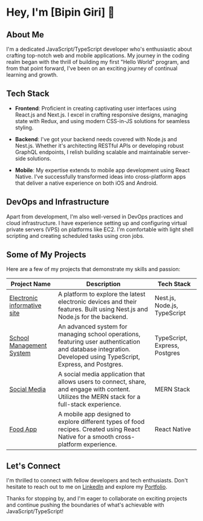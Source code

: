 # Hey, I'm [Bipin Giri] 👋

## About Me

I'm a dedicated JavaScript/TypeScript developer who's enthusiastic about crafting top-notch web and mobile applications. My journey in the coding realm began with the thrill of building my first "Hello World" program, and from that point forward, I've been on an exciting journey of continual learning and growth.

## Tech Stack

- **Frontend**: Proficient in creating captivating user interfaces using React.js and Next.js. I excel in crafting responsive designs, managing state with Redux, and using modern CSS-in-JS solutions for seamless styling.

- **Backend**: I've got your backend needs covered with Node.js and Nest.js. Whether it's architecting RESTful APIs or developing robust GraphQL endpoints, I relish building scalable and maintainable server-side solutions.

- **Mobile**: My expertise extends to mobile app development using React Native. I've successfully transformed ideas into cross-platform apps that deliver a native experience on both iOS and Android.

## DevOps and Infrastructure

Apart from development, I'm also well-versed in DevOps practices and cloud infrastructure. I have experience setting up and configuring virtual private servers (VPS) on platforms like EC2. I'm comfortable with light shell scripting and creating scheduled tasks using cron jobs.

## Some of My Projects

Here are a few of my projects that demonstrate my skills and passion:

| Project Name       | Description                                        | Tech Stack         |
|--------------------|----------------------------------------------------|--------------------|
| [Electronic informative site](https://github.com/Bipin7giri/gadgetbackendnest) | A platform to explore the latest electronic devices and their features. Built using Nest.js and Node.js for the backend.     | Nest.js, Node.js, TypeScript |
| [School Management System](https://github.com/Bipin7giri/smsbackend) | An advanced system for managing school operations, featuring user authentication and database integration. Developed using TypeScript, Express, and Postgres.   | TypeScript, Express, Postgres   |
| [Social Media](https://github.com/MERNSTACKSOCIALMEDIA) | A social media application that allows users to connect, share, and engage with content. Utilizes the MERN stack for a full-stack experience.                 | MERN Stack |
| [Food App](https://github.com/Bipin7giri/food_app) | A mobile app designed to explore different types of food recipes. Created using React Native for a smooth cross-platform experience.                 | React Native  |

## Let's Connect

I'm thrilled to connect with fellow developers and tech enthusiasts. Don't hesitate to reach out to me on [LinkedIn](https://www.linkedin.com/in/bipin-giri-8005b2267/) and explore my [Portfolio](https://bipingiri77.com.np/).

Thanks for stopping by, and I'm eager to collaborate on exciting projects and continue pushing the boundaries of what's achievable with JavaScript/TypeScript!
